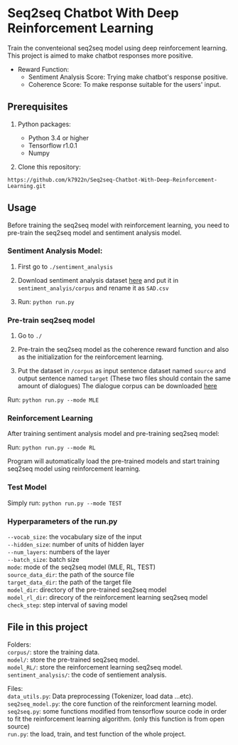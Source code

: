 # Seq2seq Chatbot With Deep Reinforcement Learning

Train the conventeional seq2seq model using deep reinforcement learning.
This project is aimed to make chatbot responses more positive.

- Reward Function:
	- Sentiment Analysis Score: Trying make chatbot's response positive.
	- Coherence Score: To make response suitable for the users' input.

## Prerequisites
1. Python packages:
	- Python 3.4 or higher
	- Tensorflow r1.0.1
	- Numpy

2. Clone this repository:
```shell=
https://github.com/k7922n/Seq2seq-Chatbot-With-Deep-Reinforcement-Learning.git
```

## Usage

Before training the seq2seq model with reinforcement learning, you need to pre-train the seq2seq model and sentiment analysis model.

### Sentiment Analysis Model:

1. First go to `./sentiment_analysis`

2. Download sentiment analysis dataset [here](https://drive.google.com/file/d/1I1HLtix-R3O2HALyDwha6N4wM2K0p0FI/view?usp=sharing) and put it in `sentiment_analyis/corpus` and rename it as `SAD.csv`

3. Run:
`python run.py`

### Pre-train seq2seq model

1. Go to `./`

2. Pre-train the seq2seq model as the coherence reward function and also as the initialization for the reinforcement learning.

3. Put the dataset in `/corpus` as input sentence dataset named `source` and output sentence named `target` (These two files should contain the same amount of dialogues)
The dialogue corpus can be downloaded [here](https://github.com/marsan-ma/chat_corpus)

Run:
`python run.py --mode MLE`

### Reinforcement Learning

After training sentiment analysis model and pre-training seq2seq model:

Run:
`python run.py --mode RL`

Program will automatically load the pre-trained models and start training seq2seq model using reinforcement learning.

### Test Model

Simply run:
`python run.py --mode TEST`

### Hyperparameters of the run.py
`--vocab_size`: the vocabulary size of the input  
`--hidden_size`: number of units of hidden layer  
`--num_layers`: numbers of the layer  
`--batch_size`: batch size  
`mode`: mode of the seq2seq model (MLE, RL, TEST)  
`source_data_dir`: the path of the source file  
`target_data_dir`: the path of the target file  
`model_dir`: directory of the pre-trained seq2seq model  
`model_rl_dir`: direcory of the reinforcement learning seq2seq model  
`check_step`: step interval of saving model  


## File in this project

Folders:  
`corpus/`: store the training data.  
`model/`: store the pre-trained seq2seq model.  
`model_RL/`: store the reinforcement learning seq2seq model.  
`sentiment_analysis/`: the code of sentiement analysis.  

Files:  
`data_utils.py`: Data preprocessing (Tokenizer, load data ...etc).  
`seq2seq_model.py`: the core function of the reinforcment learning model.  
`seq2seq.py`: some functions modified from tensorflow source code in order to fit the reinforcement learning algorithm. (only this function is from open source)  
`run.py`: the load, train, and test function of the whole project.  
